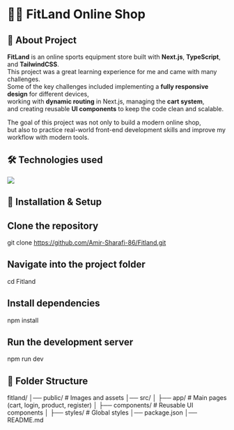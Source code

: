 # 🏋️‍♂️ FitLand Online Shop  

##  📖   About Project
**FitLand** is an online sports equipment store built with **Next.js**, **TypeScript**, and **TailwindCSS**.  
This project was a great learning experience for me and came with many challenges.  
Some of the key challenges included implementing a **fully responsive design** for different devices,  
working with **dynamic routing** in Next.js, managing the **cart system**,  
and creating reusable **UI components** to keep the code clean and scalable.  



The goal of this project was not only to build a modern online shop,  
but also to practice real-world front-end development skills and improve my workflow with modern tools.


## 🛠️ Technologies used   

  <img src="https://skillicons.dev/icons?i=html,css,js,tailwind,vite,react,nextjs,typescript"> 


## 🚀 Installation & Setup  

## Clone the repository
git clone https://github.com/Amir-Sharafi-86/Fitland.git

## Navigate into the project folder
cd Fitland

## Install dependencies
npm install

## Run the development server
npm run dev

## 📂 Folder Structure
fitland/
│── public/           # Images and assets
│── src/
│   ├── app/          # Main pages (cart, login, product, register)
│   ├── components/   # Reusable UI components
│   ├── styles/       # Global styles
│── package.json
│── README.md
